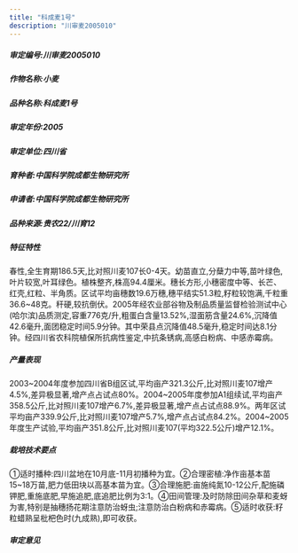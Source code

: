 ```yaml
---
title: "科成麦1号"
description: "川审麦2005010"
---
```

##### 审定编号:川审麦2005010

##### 作物名称:小麦

##### 品种名称:科成麦1号

##### 审定年份:2005

##### 审定单位:四川省

##### 育种者:中国科学院成都生物研究所

##### 申请者:中国科学院成都生物研究所

##### 品种来源:贵农22/川育12

##### 特征特性
春性,全生育期186.5天,比对照川麦107长0-4天。幼苗直立,分蘖力中等,苗叶绿色,叶片较宽,叶耳绿色。植株整齐,株高94.4厘米。穗长方形,小穗密度中等、长芒、红壳,红粒、半角质。区试平均亩穗数19.6万穗,穗平结实51.3粒,籽粒较饱满,千粒重36.6~48克。秆硬,较抗倒伏。2005年经农业部谷物及制品质量监督检验测试中心(哈尔滨)品质测定,容重776克/升,粗蛋白含量13.52%,湿面筋含量24.6%,沉降值42.6毫升,面团稳定时间5.9分钟。其中荣县点沉降值48.5毫升,稳定时间达8.1分钟。经四川省农科院植保所抗病性鉴定,中抗条锈病,高感白粉病、中感赤霉病。

##### 产量表现
2003~2004年度参加四川省B组区试,平均亩产321.3公斤,比对照川麦107增产4.5%,差异极显著,增产点占试点80%。2004~2005年度参加A1组续试,平均亩产358.5公斤,比对照川麦107增产6.7%,差异极显著,增产点占试点88.9%。两年区试平均亩产339.9公斤,比对照川麦107增产5.7%,增产点占试点84.2%。2004~2005年度生产试验,平均亩产351.8公斤,比对照川麦107(平均322.5公斤)增产12.1%。

##### 栽培技术要点
①适时播种:四川盆地在10月底-11月初播种为宜。②合理密植:净作亩基本苗15~18万苗,肥力低田块以高基本苗为宜。③合理施肥:亩施纯氮10-12公斤,配施磷钾肥,重施底肥,早施追肥,底追肥比例为3:1。④田间管理:及时防除田间杂草和麦蚜为害,特别是抽穗扬花期注意防治蚜虫;注意防治白粉病和赤霉病。⑤适时收获:籽粒蜡熟呈枇杷色时(九成熟),即可收获。

##### 审定意见

